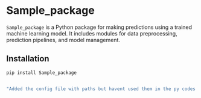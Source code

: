 # Sample_package

`Sample_package` is a Python package for making predictions using a trained machine learning model. It includes modules for data preprocessing, prediction pipelines, and model management.

## Installation

```bash
pip install Sample_package


"Added the config file with paths but havent used them in the py codes yet."